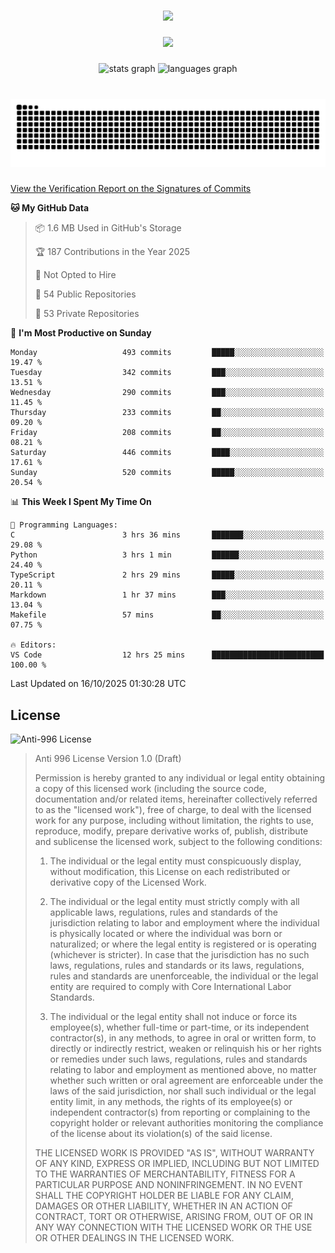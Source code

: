 ###

<div align="center">
  <img src="https://github-widgetbox.vercel.app/api/profile?username=kazutoiris&data=followers,repositories,stars,commits"  />
</div>

###

<div align="center">
  <img src="https://profile-counter.glitch.me/kazutoiris/count.svg?"  />
</div>

###

<div align="center">
  <img src="https://github-readme-stats.vercel.app/api?username=kazutoiris&hide_title=false&hide_rank=false&show_icons=true&include_all_commits=true&count_private=true&disable_animations=false&theme=default&locale=en&hide_border=false" height="150" alt="stats graph"  />
  <img src="https://github-readme-stats.vercel.app/api/top-langs?username=kazutoiris&locale=en&hide_title=false&layout=compact&card_width=320&langs_count=5&theme=default&hide_border=true" height="150" alt="languages graph"  />
</div>

###

<br clear="both">

<img src="https://raw.githubusercontent.com/kazutoiris/kazutoiris/output/snake.svg" alt="Snake animation" />

###

[View the Verification Report on the Signatures of Commits](https://github.com/kazutoiris/kazutoiris/actions/workflows/waka-readme.yml)

<!--START_SECTION:waka-->
**🐱 My GitHub Data** 

> 📦 1.6 MB Used in GitHub's Storage 
 > 
> 🏆 187 Contributions in the Year 2025
 > 
> 🚫 Not Opted to Hire
 > 
> 📜 54 Public Repositories 
 > 
> 🔑 53 Private Repositories 
 > 
📅 **I'm Most Productive on Sunday** 

```text
Monday                   493 commits         █████░░░░░░░░░░░░░░░░░░░░   19.47 % 
Tuesday                  342 commits         ███░░░░░░░░░░░░░░░░░░░░░░   13.51 % 
Wednesday                290 commits         ███░░░░░░░░░░░░░░░░░░░░░░   11.45 % 
Thursday                 233 commits         ██░░░░░░░░░░░░░░░░░░░░░░░   09.20 % 
Friday                   208 commits         ██░░░░░░░░░░░░░░░░░░░░░░░   08.21 % 
Saturday                 446 commits         ████░░░░░░░░░░░░░░░░░░░░░   17.61 % 
Sunday                   520 commits         █████░░░░░░░░░░░░░░░░░░░░   20.54 % 
```


📊 **This Week I Spent My Time On** 

```text
💬 Programming Languages: 
C                        3 hrs 36 mins       ███████░░░░░░░░░░░░░░░░░░   29.08 % 
Python                   3 hrs 1 min         ██████░░░░░░░░░░░░░░░░░░░   24.40 % 
TypeScript               2 hrs 29 mins       █████░░░░░░░░░░░░░░░░░░░░   20.11 % 
Markdown                 1 hr 37 mins        ███░░░░░░░░░░░░░░░░░░░░░░   13.04 % 
Makefile                 57 mins             ██░░░░░░░░░░░░░░░░░░░░░░░   07.75 % 

🔥 Editors: 
VS Code                  12 hrs 25 mins      █████████████████████████   100.00 % 
```


 Last Updated on 16/10/2025 01:30:28 UTC
<!--END_SECTION:waka-->

## License

![Anti-996 License](https://img.shields.io/badge/license-Anti--996%20License-blue)

>  Anti 996 License Version 1.0 (Draft)
>
>  Permission is hereby granted to any individual or legal entity obtaining a copy
>  of this licensed work (including the source code, documentation and/or related
>  items, hereinafter collectively referred to as the "licensed work"), free of
>  charge, to deal with the licensed work for any purpose, including without
>  limitation, the rights to use, reproduce, modify, prepare derivative works of,
>  publish, distribute and sublicense the licensed work, subject to the following
>  conditions:
>
> 1. The individual or the legal entity must conspicuously display, without
>       modification, this License on each redistributed or derivative copy of the
>       Licensed Work.
>
> 2. The individual or the legal entity must strictly comply with all applicable
>       laws, regulations, rules and standards of the jurisdiction relating to
>       labor and employment where the individual is physically located or where
>       the individual was born or naturalized; or where the legal entity is
>       registered or is operating (whichever is stricter). In case that the
>       jurisdiction has no such laws, regulations, rules and standards or its
>       laws, regulations, rules and standards are unenforceable, the individual
>       or the legal entity are required to comply with Core International Labor
>       Standards.
>
> 3. The individual or the legal entity shall not induce or force its
>       employee(s), whether full-time or part-time, or its independent
>       contractor(s), in any methods, to agree in oral or written form,
>       to directly or indirectly restrict, weaken or relinquish his or
>       her rights or remedies under such laws, regulations, rules and
>       standards relating to labor and employment as mentioned above,
>       no matter whether such written or oral agreement are enforceable
>       under the laws of the said jurisdiction, nor shall such individual
>       or the legal entity limit, in any methods, the rights of its employee(s)
>       or independent contractor(s) from reporting or complaining to the copyright
>       holder or relevant authorities monitoring the compliance of the license
>       about its violation(s) of the said license.
>
>  THE LICENSED WORK IS PROVIDED "AS IS", WITHOUT WARRANTY OF ANY KIND, EXPRESS OR
>  IMPLIED, INCLUDING BUT NOT LIMITED TO THE WARRANTIES OF MERCHANTABILITY, FITNESS
>  FOR A PARTICULAR PURPOSE AND NONINFRINGEMENT. IN NO EVENT SHALL THE COPYRIGHT
>  HOLDER BE LIABLE FOR ANY CLAIM, DAMAGES OR OTHER LIABILITY, WHETHER IN AN ACTION
>  OF CONTRACT, TORT OR OTHERWISE, ARISING FROM, OUT OF OR IN ANY WAY CONNECTION
>  WITH THE LICENSED WORK OR THE USE OR OTHER DEALINGS IN THE LICENSED WORK.
